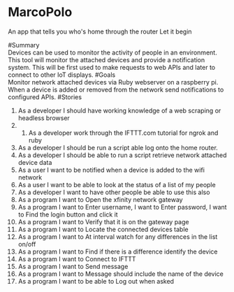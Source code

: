 # MarcoPolo
An app that tells you who's home through the router
Let it begin

#Summary  
Devices can be used to monitor the activity of people in an environment. This tool will monitor the attached devices and provide a notification system. This will be first used to make requests to web APIs and later to connect to other IoT displays.
#Goals  
Monitor network attached devices via Ruby webserver on a raspberry pi. When a device is added or removed from the network send notifications to configured APIs.
#Stories  
1. As a developer I should have working knowledge of a web scraping or headless browser  
2. 1. As a developer work through the IFTTT.com tutorial for ngrok and ruby  
1. As a developer I should be run a script able log onto the home router.  
1. As a developer I should be able to run a script retrieve network attached device data  
1. As a user I want to be notified when a device is added to the wifi network  
1. As a user I want to be able to look at the status of a list of my people  
1. As a developer I want to have other people be able to use this also  
1. As a program I want to Open the xfinity network gateway  
1. As a program I want to Enter username, I want to Enter password, I want to Find the login button and click it  
1. As a program I want to Verify that it is on the gateway page  
1. As a program I want to Locate the connected devices table  
1. As a program I want to At interval watch for any differences in the list on/off  
1. As a program I want to Find if there is a difference identify the device  
1. As a program I want to Connect to IFTTT  
1. As a program I want to Send message  
1. As a program I want to Message should include the name of the device  
1. As a program I want to be able to Log out when asked  
